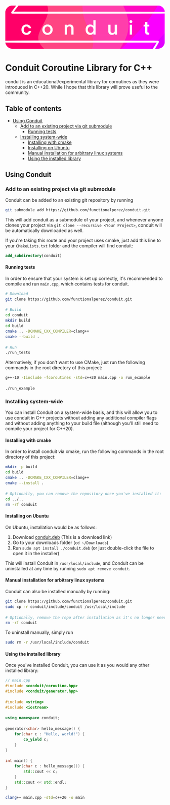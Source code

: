 ![Conduit Logo](/images/logo.png)

# Conduit Coroutine Library for C++

conduit is an educational/experimental library for coroutines as they were introduced in C++20. While I hope that this library will prove useful to the community. 

## Table of contents
* [Using Conduit](#using-conduit)
    * [Add to an existing project via git submodule](#Add-to-an-existing-project-via-git-submodule)
        * [Running tests](#running-tests)
    * [Installing system-wide](#installing-system-wide)
        * [Installing with cmake](#installing-with-cmake)
        * [Installing on Ubuntu](#installing-on-Ubuntu)
        * [Manual installation for arbitrary linux systems](#manual-installation-for-arbitrary-linux-systems)
        * [Using the installed library](#using-the-installed-library)

## Using Conduit

### Add to an existing project via git submodule

Conduit can be added to an existing git repository by running
```bash
git submodule add https://github.com/functionalperez/conduit.git
```
This will add conduit as a submodule of your project, and whenever anyone clones your project via `git clone --recursive <Your Project>`, conduit will be automatically downloaded as well.

If you're taking this route and your project uses cmake, just add this line to your `CMakeLists.txt` folder and the compiler will find conduit:
```cmake
add_subdirectory(conduit)
```
#### Running tests

In order to ensure that your system is set up correctly, it's recommended to compile and run `main.cpp`, which contains tests for conduit.
```bash
# Download
git clone https://github.com/functionalperez/conduit.git

# Build
cd conduit
mkdir build
cd build
cmake .. -DCMAKE_CXX_COMPILER=clang++
cmake --build .

# Run
./run_tests
```

Alternatively, if you don't want to use CMake, just run the following commands in the root directory of this project:
```bash
g++-10 -Iinclude -fcoroutines -std=c++20 main.cpp -o run_example

./run_example
```
### Installing system-wide

You can install Conduit on a system-wide basis, and this will allow you to use conduit in C++ projects without adding any additional compiler flags and without adding anything to your build file (although you'll still need to compile your project for C++20).

#### Installing with cmake

In order to install conduit via cmake, run the following commands in the root directory of this project:
```bash
mkdir -p build
cd build
cmake .. -DCMAKE_CXX_COMPILER=clang++
cmake --install .

# Optionally, you can remove the repository once you've installed it:
cd ../..
rm -rf conduit
```

#### Installing on Ubuntu

On Ubuntu, installation would be as follows:

1. Download [conduit.deb](https://github.com/functionalperez/packages/raw/main/conduit/conduit.deb) (This is a download link)
2. Go to your downloads folder (`cd ~/Downloads`)
3. Run `sudo apt install ./conduit.deb` (or just double-click the file to open it in the installer)

This will install Conduit in `/usr/local/include`, and Conduit can be uninstalled at any time by running `sudo apt remove conduit`.

#### Manual installation for arbitrary linux systems

Conduit can also be installed manually by running:
```bash
git clone https://github.com/functionalperez/conduit.git
sudo cp -r conduit/include/conduit /usr/local/include

# Optionally, remove the repo after installation as it's no longer needed
rm -rf conduit
```
To uninstall manually, simply run
```bash
sudo rm -r /usr/local/include/conduit
```

#### Using the installed library

Once you've installed Conduit, you can use it as you would any other installed library:
```cpp
// main.cpp
#include <conduit/coroutine.hpp>
#include <conduit/generator.hpp>

#include <string>
#include <iostream>

using namespace conduit;

generator<char> hello_message() {
    for(char c : "Hello, world!") {
        co_yield c;
    }
}

int main() {
    for(char c : hello_message()) {
        std::cout << c;
    }
    std::cout << std::endl;
}
```
```bash
clang++ main.cpp -std=c++20 -o main
```
